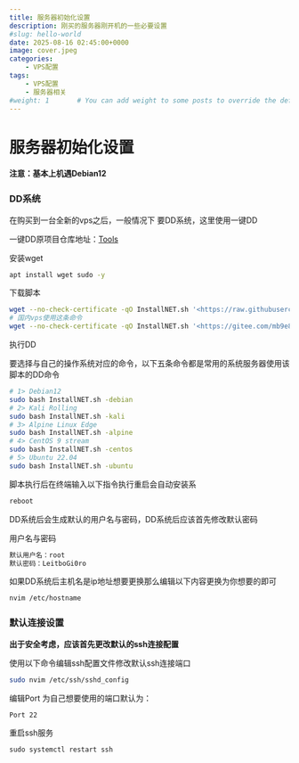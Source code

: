 ```yaml
---
title: 服务器初始化设置
description: 刚买的服务器刚开机的一些必要设置
#slug: hello-world
date: 2025-08-16 02:45:00+0000
image: cover.jpeg
categories:
    - VPS配置
tags:
    - VPS配置
    - 服务器相关    
#weight: 1       # You can add weight to some posts to override the default sorting (date descending)
---
```


# 服务器初始化设置

**注意：基本上机遇Debian12**

### DD系统

在购买到一台全新的vps之后，一般情况下 要DD系统，这里使用一键DD

一键DD原项目仓库地址：[Tools](https://github.com/leitbogioro/Tools)

安装wget

```bash
apt install wget sudo -y
```

下载脚本

```bash
wget --no-check-certificate -qO InstallNET.sh '<https://raw.githubusercontent.com/leitbogioro/Tools/master/Linux_reinstall/InstallNET.sh>' && chmod a+x InstallNET.sh
# 国内vps使用这条命令
wget --no-check-certificate -qO InstallNET.sh '<https://gitee.com/mb9e8j2/Tools/raw/master/Linux_reinstall/InstallNET.sh>' && chmod a+x InstallNET.sh
```

执行DD

要选择与自己的操作系统对应的命令，以下五条命令都是常用的系统服务器使用该脚本的DD命令

```bash
# 1> Debian12
sudo bash InstallNET.sh -debian
# 2> Kali Rolling
sudo bash InstallNET.sh -kali
# 3> Alpine Linux Edge
sudo bash InstallNET.sh -alpine
# 4> CentOS 9 stream
sudo bash InstallNET.sh -centos
# 5> Ubuntu 22.04
sudo bash InstallNET.sh -ubuntu
```

脚本执行后在终端输入以下指令执行重启会自动安装系

```bash
reboot
```

DD系统后会生成默认的用户名与密码，DD系统后应该首先修改默认密码

用户名与密码

```bash
默认用户名：root
默认密码：LeitboGi0ro
```

如果DD系统后主机名是ip地址想要更换那么编辑以下内容更换为你想要的即可

```bash
nvim /etc/hostname
```

### 默认连接设置

**出于安全考虑，应该首先更改默认的ssh连接配置**

使用以下命令编辑ssh配置文件修改默认ssh连接端口

```bash
sudo nvim /etc/ssh/sshd_config
```

编辑Port 为自己想要使用的端口默认为：

```bash
Port 22
```

重启ssh服务

```
sudo systemctl restart ssh
```

